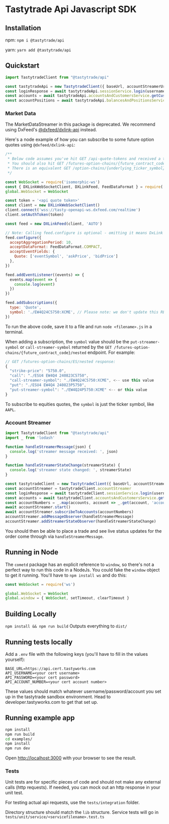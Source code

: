 # Tastytrade Api Javascript SDK

## Installation
npm:
`npm i @tastytrade/api`

yarn:
`yarn add @tastytrade/api`

## Quickstart
```js
import TastytradeClient from "@tastytrade/api"

const tastytradeApi = new TastytradeClient({ baseUrl, accountStreamerUrl })
const loginResponse = await tastytradeApi.sessionService.login(usernameOrEmail, password)
const accounts = await tastytradeApi.accountsAndCustomersService.getCustomerAccounts()
const accountPositions = await tastytradeApi.balancesAndPositionsService.getPositionsList(accounts[0].account['account-number'])
```

### Market Data
The MarketDataStreamer in this package is deprecated. We recommend using DxFeed's [@dxfeed/dxlink-api](https://github.com/dxFeed/dxLink/blob/main/dxlink-javascript/dxlink-api/README.md) instead.

Here's a node example of how you can subscribe to some future option quotes using `@dxfeed/dxlink-api`:
```js
/**
 * Below code assumes you've hit GET /api-quote-tokens and received a token
 * You should also hit GET /futures-option-chains/{future_contract_code}/nested to get the future options you want to subscribe to
 * There is an equivalent GET /option-chains/{underlying_ticker_symbol}/nested for equity options
 */

const WebSocket = require('isomorphic-ws')
const { DXLinkWebSocketClient, DXLinkFeed, FeedDataFormat } = require('@dxfeed/dxlink-api')
global.WebSocket = WebSocket

const token = '<api quote token>'
const client = new DXLinkWebSocketClient()
client.connect('wss://tasty-openapi-ws.dxfeed.com/realtime')
client.setAuthToken(token)

const feed = new DXLinkFeed(client, 'AUTO')

// Note: Calling feed.configure is optional - omitting it means DxLink will return all fields
feed.configure({
  acceptAggregationPeriod: 10,
  acceptDataFormat: FeedDataFormat.COMPACT,
  acceptEventFields: {
    Quote: ['eventSymbol', 'askPrice', 'bidPrice']
  },
})

feed.addEventListener((events) => {
  events.map(event => {
    console.log(event)
  })
})

feed.addSubscriptions({
  type: 'Quote',
  symbol: './EW4Q24C5750:XCME', // Please note: we don't update this README daily. This symbol may be expired. You'll have to find an unexpired symbol.
})
```

To run the above code, save it to a file and run `node <filename>.js` in a terminal.

When adding a subscription, the `symbol` value should be the `put-streamer-symbol` or `call-streamer-symbol` returned by the `GET /futures-option-chains/{future_contract_code}/nested` endpoint. For example:
```js
// GET /futures-option-chains/ES/nested response:
{
  "strike-price": "5750.0",
  "call": "./ESU4 EW4Q4 240823C5750",
  "call-streamer-symbol": "./EW4Q24C5750:XCME", <-- use this value
  "put": "./ESU4 EW4Q4 240823P5750",
  "put-streamer-symbol": "./EW4Q24P5750:XCME" <-- or this value
}
```

To subscribe to equities quotes, the `symbol` is just the ticker symbol, like `AAPL`.

### Account Streamer
```js
import TastytradeClient from "@tastytrade/api"
import _ from 'lodash'

function handleStreamerMessage(json) {
  console.log('streamer message received: ', json)
}

function handleStreamerStateChange(streamerState) {
  console.log('streamer state changed: ', streamerState)
}

const tastytradeClient = new TastytradeClient({ baseUrl, accountStreamerUrl })
const accountStreamer = tastytradeClient.accountStreamer
const loginResponse = await tastytradeClient.sessionService.login(usernameOrEmail, password)
const accounts = await tastytradeClient.accountsAndCustomersService.getCustomerAccounts()
const accountNumbers = _.map(accounts, account => _.get(account, 'account.account-number'))
await accountStreamer.start()
await accountStreamer.subscribeToAccounts(accountNumbers)
accountStreamer.addMessageObserver(handleStreamerMessage)
accountStreamer.addStreamerStateObserver(handleStreamerStateChange)
```

You should then be able to place a trade and see live status updates for the order come through via `handleStreamerMessage`.

## Running in Node
The `cometd` package has an explicit reference to `window`, so there's not a perfect way to run this code in a NodeJs. You could fake the `window` object to get it running. You'll have to `npm install ws` and do this:

```js
const WebSocket = require('ws')

global.WebSocket = WebSocket
global.window = { WebSocket, setTimeout, clearTimeout }
```

## Building Locally
`npm install && npm run build`
Outputs everything to `dist/`

## Running tests locally
Add a `.env` file with the following keys (you'll have to fill in the values yourself):

```
BASE_URL=https://api.cert.tastyworks.com
API_USERNAME=<your cert username>
API_PASSWORD=<your cert password>
API_ACCOUNT_NUMBER=<your cert account number>
```

These values should match whatever username/password/account you set up in the tastytrade sandbox environment. Head to developer.tastyworks.com to get that set up.

## Running example app
```sh
npm install
npm run build
cd examples/
npm install
npm run dev
```

Open [http://localhost:3000](http://localhost:3000) with your browser to see the result.

### Tests
Unit tests are for specific pieces of code and should not make any external calls (http requests). If needed, you can mock out an http response in your unit test.

For testing actual api requests, use the `tests/integration` folder.

Directory structure should match the `lib` structure. Service tests will go in `tests/unit/service/<servicefilename>.test.ts`
